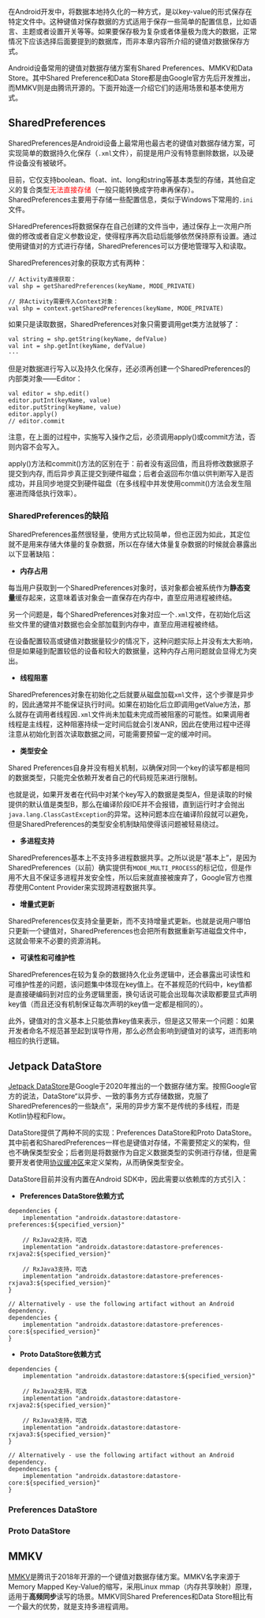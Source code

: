在Android开发中，将数据本地持久化的一种方式，是以key-value的形式保存在特定文件中。这种键值对保存数据的方式适用于保存一些简单的配置信息，比如语言、主题或者设置开关等等。如果要保存极为复杂或者体量极为庞大的数据，正常情况下应该选择后面要提到的数据库，而非本章内容所介绍的键值对数据保存方式。

Android设备常用的键值对数据存储方案有Shared Preferences、MMKV和Data Store。其中Shared Preference和Data Store都是由Google官方先后开发推出，而MMKV则是由腾讯开源的。下面开始逐一介绍它们的适用场景和基本使用方式。

## SharedPreferences

SharedPreferences是Android设备上最常用也最古老的键值对数据存储方案，可实现简单的数据持久化保存（`.xml`文件），前提是用户没有特意删除数据，以及硬件设备没有被破坏。 

目前，它仅支持boolean、float、int、long和string等基本类型的存储，其他自定义的复合类型<font color=red>无法直接存储</font>（一般只能转换成字符串再保存）。 SharedPreferences主要用于存储一些配置信息，类似于Windows下常用的`.ini`文件。 

SHaredPreferences将数据保存在自己创建的文件当中，通过保存上一次用户所做的修改或者自定义参数设定，使得程序再次启动后能够依然保持原有设置。通过使用键值对的方式进行存储，SharedPreferences可以方便地管理写入和读取。

SharedPreferences对象的获取方式有两种：

```
// Activity直接获取：
val shp = getSharedPreferences(keyName, MODE_PRIVATE)

// 非Activity需要传入Context对象：
val shp = context.getSharedPreferences(keyName, MODE_PRIVATE)

```
如果只是读取数据，SharedPreferences对象只需要调用get类方法就够了：

```
val string = shp.getString(keyName, defValue)
val int = shp.getInt(keyName, defValue)
···
```

但是对数据进行写入以及持久化保存，还必须再创建一个SharedPreferences的内部类对象——Editor：

```
val editor = shp.edit()
editor.putInt(keyName, value)
editor.putString(keyName, value)
editor.apply()
// editor.commit
```

注意，在上面的过程中，实施写入操作之后，必须调用apply()或commit方法，否则内容不会写入。

apply()方法和commit()方法的区别在于：前者没有返回值，而且将修改数据原子提交到内存, 而后异步真正提交到硬件磁盘；后者会返回布尔值以供判断写入是否成功，并且同步地提交到硬件磁盘（在多线程中并发使用commit()方法会发生阻塞进而降低执行效率）。

### SharedPreferences的缺陷

SharedPreferences虽然很轻量，使用方式比较简单，但也正因为如此，其定位就不是用来存储大体量的复杂数据，所以在存储大体量复杂数据的时候就会暴露出以下显著缺陷：

+ **内存占用**

每当用户获取到一个SharedPreferences对象时，该对象都会被系统作为**静态变量**缓存起来，这意味着该对象会一直保存在内存中，直至应用进程被终结。

另一个问题是，每个SharedPreferences对象对应一个`.xml`文件，在初始化后这些文件里的键值对数据也会全部加载到内存中，直至应用进程被终结。

在设备配置较高或键值对数据量较少的情况下，这种问题实际上并没有太大影响，但是如果碰到配置较低的设备和较大的数据量，这种内存占用问题就会显得尤为突出。

+ **线程阻塞**

SharedPreferences对象在初始化之后就要从磁盘加载`xml`文件，这个步骤是异步的，因此通常并不能保证执行时间。如果在初始化后立即调用getValue方法，那么就存在调用者线程因`.xml`文件尚未加载未完成而被阻塞的可能性。如果调用者线程是主线程，这种阻塞持续一定时间后就会引发ANR，因此在使用过程中还得注意从初始化到首次读取数据之间，可能需要预留一定的缓冲时间。

+ **类型安全**

Shared Preferences自身并没有相关机制，以确保对同一个key的读写都是相同的数据类型，只能完全依赖开发者自己的代码规范来进行限制。

也就是说，如果开发者在代码中对某个key写入的数据是类型A，但是读取的时候提供的默认值是类型B，那么在编译阶段IDE并不会报错，直到运行时才会抛出`java.lang.ClassCastException`的异常。这种问题本应在编译阶段就可以避免，但是SharedPreferences的类型安全机制缺陷使得该问题被轻易绕过。

+ **多进程支持**

SharedPreferences基本上不支持多进程数据共享。之所以说是“基本上”，是因为SharedPreferences（以前）确实提供有`MODE_MULTI_PROCESS`的标记位，但是作用不大且不保证多进程并发安全性，所以后来就直接被废弃了，Google官方也推荐使用Content Provider来实现跨进程数据共享。

+ **增量式更新**

SharedPreferences仅支持全量更新，而不支持增量式更新。也就是说用户哪怕只更新一个键值对，SharedPreferences也会把所有数据重新写进磁盘文件中，这就会带来不必要的资源消耗。


+ **可读性和可维护性**

SharedPreferences在较为复杂的数据持久化业务逻辑中，还会暴露出可读性和可维护性差的问题，该问题集中体现在key值上。在不甚规范的代码中，key值都是直接硬编码到对应的业务逻辑里面，换句话说可能会出现每次读取都要显式声明key值（而且还没有机制保证每次声明的key值一定都是相同的）。

此外，键值对的含义基本上只能依靠key值来表示，但是这又带来一个问题：如果开发者命名不规范甚至起到误导作用，那么必然会影响到键值对的读写，进而影响相应的执行逻辑。

## Jetpack DataStore

[Jetpack DataStore](https://developer.android.google.cn/jetpack/androidx/releases/datastore?hl=zh-cn)是Google于2020年推出的一个数据存储方案。按照Google官方的说法，DataStore“以异步、一致的事务方式存储数据，克服了SharedPreferences的一些缺点”，采用的异步方案不是传统的多线程，而是Kotlin协程和Flow。

DataStore提供了两种不同的实现：Preferences DataStore和Proto DataStore。其中前者和SharedPreferences一样也是键值对存储，不需要预定义的架构，但也不确保类型安全；后者则是将数据作为自定义数据类型的实例进行存储，但是需要开发者使用[协议缓冲区](https://developers.google.cn/protocol-buffers?hl=zh-cn)来定义架构，从而确保类型安全。

DataStore目前并没有内置在Android SDK中，因此需要以依赖库的方式引入：

+ **Preferences DataStore依赖方式**

```
dependencies {
    implementation "androidx.datastore:datastore-preferences:${specified_version}"

    // RxJava2支持，可选
    implementation "androidx.datastore:datastore-preferences-rxjava2:${specified_version}"

    // RxJava3支持，可选
    implementation "androidx.datastore:datastore-preferences-rxjava3:${specified_version}"
}

// Alternatively - use the following artifact without an Android dependency.
dependencies {
    implementation "androidx.datastore:datastore-preferences-core:${specified_version}"
}
```

+ **Proto DataStore依赖方式**

```
dependencies {
    implementation "androidx.datastore:datastore:${specified_version}"

    // RxJava2支持，可选
    implementation "androidx.datastore:datastore-rxjava2:${specified_version}"

    // RxJava3支持，可选
    implementation "androidx.datastore:datastore-rxjava3:${specified_version}"
}

// Alternatively - use the following artifact without an Android dependency.
dependencies {
    implementation "androidx.datastore:datastore-core:${specified_version}"
}
```

### Preferences DataStore



### Proto DataStore

## MMKV

[MMKV](https://github.com/Tencent/MMKV)是腾讯于2018年开源的一个键值对数据存储方案。MMKV名字来源于Memory Mapped Key-Value的缩写，采用Linux mmap（内存共享映射）原理，适用于**高频同步**读写的场景。MMKV同Shared Preferences和Data Store相比有一个最大的优势，就是支持多进程调用。